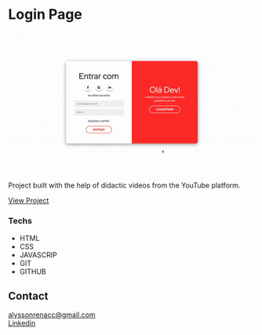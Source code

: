 # Login Page

![preview](./.github/preview.gif)

Project built with the help of didactic videos from the YouTube platform.

[View Project](https://alrenp.github.io/Login/)

### Techs

- HTML
- CSS
- JAVASCRIP
- GIT
- GITHUB

## Contact

alyssonrenacc@gmail.com <br>
[Linkedin](https://www.linkedin.com/in/alyssonrenan)
